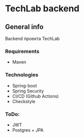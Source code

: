 # TechLab backend

## General info
Backend проекта TechLab 

### Requirements
* Maven

### Technologies
* Spring-boot
* Spring Security
* CI/CD (Github Actions)
* Checkstyle

### ToDo:
* JWT 
* Postgres + JPA

